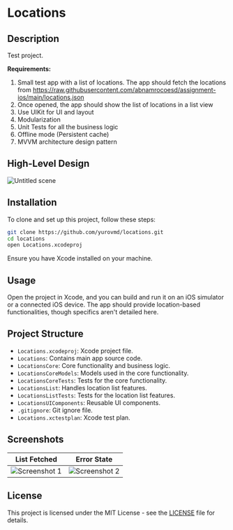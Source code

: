 # Locations

## Description
Test project.

**Requirements:**
1. Small test app with a list of locations. The app should fetch the locations from https://raw.githubusercontent.com/abnamrocoesd/assignment-ios/main/locations.json
2. Once opened, the app should show the list of locations in a list view
3. Use UIKit for UI and layout
4. Modularization
5. Unit Tests for all the business logic
6. Offline mode (Persistent cache)
7. MVVM architecture design pattern

## High-Level Design
![Untitled scene](https://github.com/yurovmd/locations/assets/19597491/6fcecd48-ae32-4ec5-b615-aeea60dbe69b)

## Installation
To clone and set up this project, follow these steps:

```bash
git clone https://github.com/yurovmd/locations.git
cd locations
open Locations.xcodeproj
```
Ensure you have Xcode installed on your machine.

## Usage
Open the project in Xcode, and you can build and run it on an iOS simulator or a connected iOS device. The app should provide location-based functionalities, though specifics aren't detailed here.

## Project Structure
- `Locations.xcodeproj`: Xcode project file.
- `Locations`: Contains main app source code.
- `LocationsCore`: Core functionality and business logic.
- `LocationsCoreModels`: Models used in the core functionality.
- `LocationsCoreTests`: Tests for the core functionality.
- `LocationsList`: Handles location list features.
- `LocationsListTests`: Tests for the location list features.
- `LocationsUIComponents`: Reusable UI components.
- `.gitignore`: Git ignore file.
- `Locations.xctestplan`: Xcode test plan.

## Screenshots
| List Fetched | Error State |
|--------------|--------------|
| ![Screenshot 1](https://github.com/yurovmd/locations/assets/19597491/d6bafcb2-084b-496d-8919-ba6cebc0efb6) | ![Screenshot 2](https://github.com/yurovmd/locations/assets/19597491/3d94b157-ac4e-4c2b-a64b-592460505906) |

## License
This project is licensed under the MIT License - see the [LICENSE](LICENSE) file for details.
